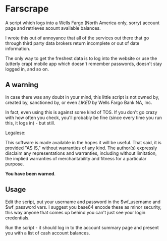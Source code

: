 Farscrape
=========

A script which logs into a Wells Fargo (North America only, sorry) account page
and retrieves acount available balances.

I wrote this out of annoyance that all of the services out there that go
through third party data brokers return incomplete or out of date information.

The only way to get the freshest data is to log into the website or use the
(utterly crap) mobile app which doesn't remember passwords, doesn't stay
logged in, and so on.

A warning
---------
In case there was any doubt in your mind, this little script is not owned by,
created by, sanctioned by, or even *LIKED* by Wells Fargo Bank NA, Inc.

In fact, even using this is against some kind of TOS. If you don't go
crazy with how often you check, you'll probably be fine (since every time
you run this, it logs in) - but still.

Legalese:

This software is made available in the hopes it will be useful. That said,
it is provided "AS IS," without warranties of any kind. The author(s) expressly
disclaim any representations and warranties, including without limitation, the
implied warranties of merchantability and fitness for a particular purpose.

**You have been warned**.


Usage
-----
Edit the script, put your username and password in the $wf_username and
$wf_password vars. I suggest you base64 encode these as minor security, this
way anyone that comes up behind you can't just see your login credentials.

Run the script - it should log in to the account summary page and present you
with a list of cash account balances.